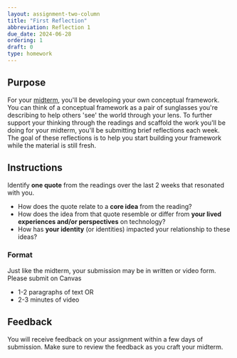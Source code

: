 ```yaml
---
layout: assignment-two-column
title: "First Reflection"
abbreviation: Reflection 1
due_date: 2024-06-28
ordering: 1
draft: 0
type: homework
---
```


## Purpose
For your [midterm]({{site.baseurl}}/assignments/midterm), you'll be developing your own conceptual framework. You can think of a conceptual framework as a pair of sunglasses you're describing to help others 'see' the world through your lens. To further support your thinking through the readings and scaffold the work you'll be doing for your midterm, you'll be submitting brief reflections each week. The goal of these reflections is to help you start building your framework while the material is still fresh.

## Instructions
Identify **one quote** from the readings over the last 2 weeks that resonated with you.
- How does the quote relate to a **core idea** from the reading?
- How does the idea from that quote resemble or differ from **your lived experiences and/or perspectives** on technology?
- How has **your identity** (or identities) impacted your relationship to these ideas?

### Format
Just like the midterm, your submission may be in written or video form. Please submit on Canvas
- 1-2 paragraphs of text OR 
- 2-3 minutes of video

## Feedback
You will receive feedback on your assignment within a few days of submission. Make sure to review the feedback as you craft your midterm.